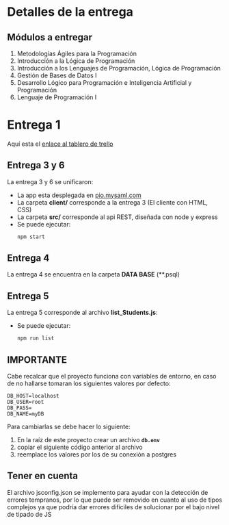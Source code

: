 # Detalles de la entrega

## Módulos a entregar
1) Metodologías Ágiles para la Programación
2) Introducción a la Lógica de Programación
3) Introducción a los Lenguajes de Programación, Lógica de Programación
4) Gestión de Bases de Datos I
5) Desarrollo Lógico para Programación e Inteligencia Artificial y Programación
6) Lenguaje de Programación I

# Entrega 1
Aquí esta el [enlace al tablero de trello](https://trello.com/invite/b/6748d45d382e462a9393cedd/ATTI40925108e09081cb620828a43d6889cc55D7983C/pio)

## Entrega 3 y 6
La entrega 3 y 6 se unificaron:
- La app esta desplegada en [pio.mysaml.com](https://pio.mysaml.com)
- La carpeta **client/** corresponde a la entrega 3 (El cliente con HTML, CSS)
- La carpeta **src/** corresponde al api REST, diseñada con node y express
- Se puede ejecutar:
  ```bash
  npm start
  ``` 

## Entrega 4
La entrega 4 se encuentra en la carpeta **DATA BASE** (**.psql)

## Entrega 5
La entrega 5 corresponde al archivo **list_Students.js**:
- Se puede ejecutar:
  ```bash
  npm run list
  ```

## IMPORTANTE

Cabe recalcar que el proyecto funciona con variables de entorno,
en caso de no hallarse tomaran los siguientes valores por defecto:
```env
DB_HOST=localhost
DB_USER=root
DB_PASS=
DB_NAME=myDB
```

Para cambiarlas se debe hacer lo siguiente:
1) En la raíz de este proyecto crear un archivo **``db.env``**
2) copiar el siguiente código anterior al archivo
3) reemplace los valores por los de su conexión a postgres

## Tener en cuenta
El archivo jsconfig.json se implemento para ayudar con la detección de errores tempranos,
por lo que puede ser removido en cuanto al uso de tipos complejos ya que podría dar errores difíciles de solucionar por el bajo nivel de tipado de JS